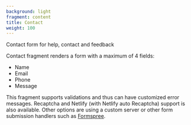 ```yaml
---
background: light
fragment: content
title: Contact
weight: 100
---
```


Contact form for help, contact and feedback

<!--more-->

Contact fragment renders a form with a maximum of 4 fields:

- Name
- Email
- Phone
- Message

This fragment supports validations and thus can have customized error messages.
Recaptcha and Netlify (with Netlify auto Recaptcha) support is also available.
Other options are using a custom server or other form submission handlers such as [Formspree](https://formspree.io).
